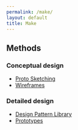 ```yaml
---
permalink: /make/
layout: default
title: Make
---
```


## Methods

### Conceptual design

- [Proto Sketching](../proto-sketching/)
- [Wireframes](../wireframes/)

### Detailed design

- [Design Pattern Library](../design-pattern-library/)
- [Prototypes](../prototypes/)
